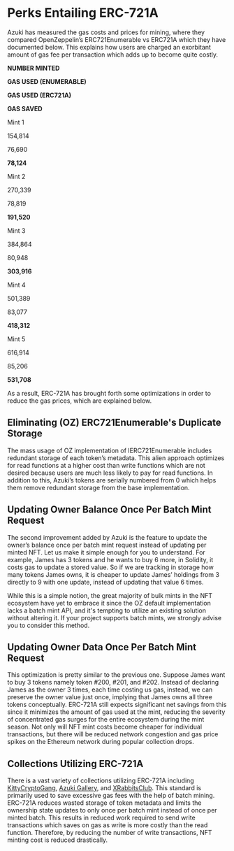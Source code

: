 # Perks Entailing ERC-721A

Azuki has measured the gas costs and prices for mining, where they compared OpenZeppelin’s ERC721Enumerable vs ERC721A which they have documented below. This explains how users are charged an exorbitant amount of gas fee per transaction which adds up to become quite costly.

**NUMBER MINTED**

**GAS USED (ENUMERABLE)**

**GAS USED (ERC721A)**

**GAS SAVED**

Mint 1

154,814

76,690

**78,124**

Mint 2

270,339

78,819

**191,520**

Mint 3

384,864

80,948

**303,916**

Mint 4

501,389

83,077

**418,312**

Mint 5

616,914

85,206

**531,708**

As a result, ERC-721A has brought forth some optimizations in order to reduce the gas prices, which are explained below.

## Eliminating (OZ) ERC721Enumerable's Duplicate Storage

The mass usage of OZ implementation of IERC721Enumerable includes redundant storage of each token’s metadata. This alien approach optimizes for read functions at a higher cost than write functions which are not desired because users are much less likely to pay for read functions. In addition to this, Azuki’s tokens are serially numbered from 0 which helps them remove redundant storage from the base implementation.

## Updating Owner Balance Once Per Batch Mint Request

The second improvement added by Azuki is the feature to update the owner’s balance once per batch mint request instead of updating per minted NFT. Let us make it simple enough for you to understand. For example, James has 3 tokens and he wants to buy 6 more, in Solidity, it costs gas to update a stored value. So if we are tracking in storage how many tokens James owns, it is cheaper to update James’ holdings from 3 directly to 9 with one update, instead of updating that value 6 times.

While this is a simple notion, the great majority of bulk mints in the NFT ecosystem have yet to embrace it since the OZ default implementation lacks a batch mint API, and it's tempting to utilize an existing solution without altering it. If your project supports batch mints, we strongly advise you to consider this method.

## Updating Owner Data Once Per Batch Mint Request

This optimization is pretty similar to the previous one. Suppose James want to buy 3 tokens namely token #200, #201, and #202. Instead of declaring James as the owner 3 times, each time costing us gas, instead, we can preserve the owner value just once, implying that James owns all three tokens conceptually. ERC-721A still expects significant net savings from this since it minimizes the amount of gas used at the mint, reducing the severity of concentrated gas surges for the entire ecosystem during the mint season. Not only will NFT mint costs become cheaper for individual transactions, but there will be reduced network congestion and gas price spikes on the Ethereum network during popular collection drops.

## Collections Utilizing ERC-721A

There is a vast variety of collections utilizing ERC-721A including [KittyCryptoGang](https://www.kittycryptogang.com/), [Azuki Gallery](https://www.azuki.com/gallery), and [XRabbitsClub](https://xrabbits.club/). This standard is primarily used to save excessive gas fees with the help of batch mining. ERC-721A reduces wasted storage of token metadata and limits the ownership state updates to only once per batch mint instead of once per minted batch. This results in reduced work required to send write transactions which saves on gas as write is more costly than the read function. Therefore, by reducing the number of write transactions, NFT minting cost is reduced drastically.
